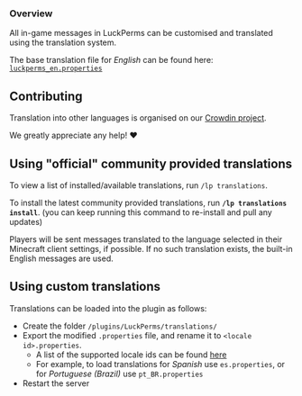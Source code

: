 ### Overview

All in-game messages in LuckPerms can be customised and translated using the translation system.

The base translation file for *English* can be found here: [`luckperms_en.properties`](https://github.com/lucko/LuckPerms/blob/master/common/src/main/resources/luckperms_en.properties)

## Contributing

Translation into other languages is organised on our [Crowdin project](https://crowdin.com/project/luckperms).

We greatly appreciate any help! :heart:

## Using "official" community provided translations

To view a list of installed/available translations, run `/lp translations`.

To install the latest community provided translations, run **`/lp translations install`**. (you can keep running this command to re-install and pull any updates)

Players will be sent messages translated to the language selected in their Minecraft client settings, if possible. If no such translation exists, the built-in English messages are used.

## Using custom translations

Translations can be loaded into the plugin as follows:

* Create the folder `/plugins/LuckPerms/translations/`
* Export the modified `.properties` file, and rename it to `<locale id>.properties`.
  * A list of the supported locale ids can be found [here](https://www.localeplanet.com/java/)
  * For example, to load translations for *Spanish* use `es.properties`, or for *Portuguese (Brazil)* use `pt_BR.properties`
* Restart the server
